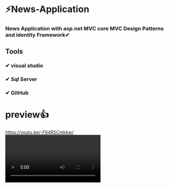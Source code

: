 # ⚡News-Application
### News Application with asp.net MVC core MVC Design Patterns and identity Framework✔
## Tools
### ✔ visual studio
### ✔ Sql Server
### ✔ GitHub

# preview👍
https://youtu.be/-F64R5Cmkkw/<VIDEO URL>


